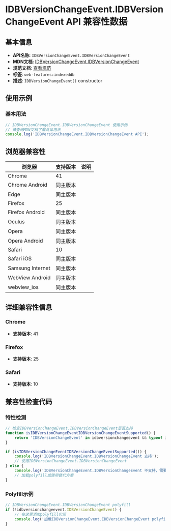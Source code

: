# IDBVersionChangeEvent.IDBVersionChangeEvent API 兼容性数据

## 基本信息

- **API名称**: `IDBVersionChangeEvent.IDBVersionChangeEvent`
- **MDN文档**: [IDBVersionChangeEvent.IDBVersionChangeEvent](https://developer.mozilla.org/docs/Web/API/IDBVersionChangeEvent/IDBVersionChangeEvent)
- **规范文档**: [查看规范](https://w3c.github.io/IndexedDB/#dom-idbversionchangeevent-idbversionchangeevent)
- **标签**: `web-features:indexeddb`
- **描述**: `IDBVersionChangeEvent()` constructor

## 使用示例

### 基本用法

```javascript
// IDBVersionChangeEvent.IDBVersionChangeEvent 使用示例
// 请查阅MDN文档了解具体用法
console.log('IDBVersionChangeEvent.IDBVersionChangeEvent API');
```

## 浏览器兼容性

| 浏览器 | 支持版本 | 说明 |
|--------|----------|------|
| Chrome | 41 |  |
| Chrome Android | 同主版本 |  |
| Edge | 同主版本 |  |
| Firefox | 25 |  |
| Firefox Android | 同主版本 |  |
| Oculus | 同主版本 |  |
| Opera | 同主版本 |  |
| Opera Android | 同主版本 |  |
| Safari | 10 |  |
| Safari iOS | 同主版本 |  |
| Samsung Internet | 同主版本 |  |
| WebView Android | 同主版本 |  |
| webview_ios | 同主版本 |  |

## 详细兼容性信息

### Chrome

- **支持版本**: 41

### Firefox

- **支持版本**: 25

### Safari

- **支持版本**: 10

## 兼容性检查代码

### 特性检测

```javascript
// 检查IDBVersionChangeEvent.IDBVersionChangeEvent是否支持
function isIDBVersionChangeEventIDBVersionChangeEventSupported() {
    return 'IDBVersionChangeEvent' in idbversionchangeevent && typeof idbversionchangeevent.IDBVersionChangeEvent === 'function';
}

if (isIDBVersionChangeEventIDBVersionChangeEventSupported()) {
    console.log('IDBVersionChangeEvent.IDBVersionChangeEvent 支持');
    // 使用IDBVersionChangeEvent.IDBVersionChangeEvent
} else {
    console.log('IDBVersionChangeEvent.IDBVersionChangeEvent 不支持，需要polyfill');
    // 加载polyfill或使用替代方案
}
```

### Polyfill示例

```javascript
// IDBVersionChangeEvent.IDBVersionChangeEvent polyfill
if (!idbversionchangeevent.IDBVersionChangeEvent) {
    // 在这里添加polyfill实现
    console.log('加载IDBVersionChangeEvent.IDBVersionChangeEvent polyfill');
}
```


